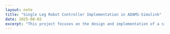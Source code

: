```yaml
---
layout: note
title: "Single Leg Robot Controller Implementation in ADAMS-Simulink"
date: 2025-08-02
excerpt: "This project focuses on the design and implementation of a single leg robot controller using ADAMS and Simulink, allowing for the simulation and analysis of robotic leg movements."
---
```


